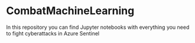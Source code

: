 # CombatMachineLearning
 In this repository you can find Jupyter notebooks with everything you need to fight cyberattacks in Azure Sentinel
